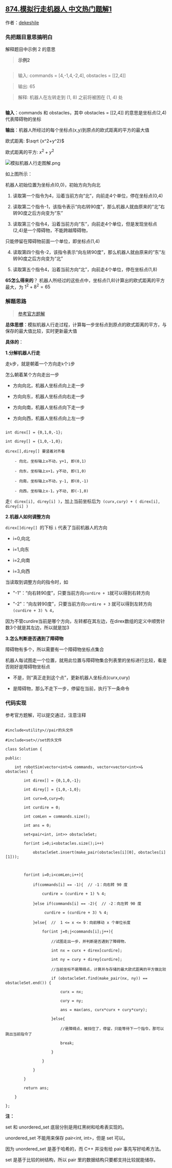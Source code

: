 ## [874.模拟行走机器人 中文热门题解1](https://leetcode.cn/problems/walking-robot-simulation/solutions/100000/tu-jie-mo-ni-xing-zou-ji-qi-ren-by-dekeshile)

作者：[dekeshile](https://leetcode.cn/u/dekeshile)

### 先把题目意思搞明白
解释题目中示例 2 的意思

> **示例2**
> ```
> 输入: commands = [4,-1,4,-2,4], obstacles = [[2,4]]
> 输出: 65
> 解释: 机器人在左转走到 (1, 8) 之前将被困在 (1, 4) 处
> ```

**输入**：commands 和 obstacles，其中 obstacles = [[2,4]] 的意思是坐标点(2,4)代表障碍物的坐标
**输出**：机器人所经过的每个坐标点(x,y)到原点的欧式距离的平方的最大值
欧式距离: $\sqrt {x^2+y^2}$
欧式距离的平方: ${x^2+y^2}$

![模拟机器人行走图解.png](https://pic.leetcode-cn.com/2f48bfaa29c98e634be050df0abbc5425ce3816da8dd752d457fe88e0b1c4f2e-%E6%A8%A1%E6%8B%9F%E6%9C%BA%E5%99%A8%E4%BA%BA%E8%A1%8C%E8%B5%B0%E5%9B%BE%E8%A7%A3.png)

如上图所示：
机器人初始位置为坐标点(0,0)，初始方向为向北
1. 读取第一个指令为4，沿着当前方向“北”，向前走4个单位，停在坐标点(0,4)
2. 读取第二个指令-1，该指令表示“向右转90度”，那么机器人就由原来的“北”右转90度之后方向变为“东”
3. 读取第三个指令4，沿着当前方向“东”，向前走4个单位，但是发现坐标点(2,4)是一个障碍物，不能跨越障碍物，
只能停留在障碍物前面一个单位，即坐标点(1,4)
4. 读取第四个指令-2，该指令表示“向左转90度”，那么机器人就由原来的“东”左转90度之后方向变为“北”
5. 读取第五个指令4，沿着当前方向“北”，向前走4个单位，停在坐标点(1,8)

**65怎么得来的**？ 机器人所经过的这些点中，坐标点(1,8)计算出的欧式距离的平方最大，为 $1^2+8^2=65$

### 解题思路

> [参考官方题解](https://leetcode-cn.com/problems/walking-robot-simulation/solution/mo-ni-xing-zou-ji-qi-ren-by-leetcode/)

**总体思想**：模拟机器人行走过程，计算每一步坐标点到原点的欧式距离的平方，与保存的最大值比较，实时更新最大值
**具体的**：

**1.分解机器人行走**

走`k`步，就是朝着一个方向走`k`个`1`步
怎么朝着某个方向走出一步
- 方向向北，机器人坐标点向上走一步
- 方向向东，机器人坐标点向右走一步
- 方向向南，机器人坐标点向下走一步
- 方向向西，机器人坐标点向上左一步
```
int direx[] = {0,1,0,-1};
int direy[] = {1,0,-1,0};
direx[],direy[] 要竖着对齐看
    - 向北，坐标轴上x不动，y+1, 即(0,1)
    - 向东，坐标轴上x+1，y不动, 即(1,0)
    - 向南，坐标轴上x不动，y-1, 即(0,-1)
    - 向西，坐标轴上x-1，y不动, 即(-1,0)
```
 走`( direx[i], direy[i] )`，加上当前坐标后为` (curx,cury) + ( direx[i], direy[i] )`

**2.机器人如何调整方向**

`direx[]direy[] `的下标 `i` 代表了当前机器人的方向 
- i=0,向北
- i=1,向东
- i=2,向南
- i=3,向西

当读取到调整方向的指令时，如
- "-1"：“向右转90度”，只要当前方向`curdire + 1`就可以得到右转方向
- "-2"：“向左转90度”，只要当前方向`curdire + 3` 就可以得到左转方向 `(curdire + 3) % 4`，
因为不管curdire当前是哪个方向，左转都在其左边，在direx数组的定义中顺势针数3个就是其左边，所以就是加3

**3.怎么判断是否遇到了障碍物**

障碍物有多个，所以需要有一个障碍物坐标点集合
机器人每试图走一个位置，就用此位置与障碍物集合列表里的坐标进行比较，看是否刚好是障碍物坐标点
- 不是，则“真正走到这个点”，更新机器人坐标点(curx,cury)
- 是障碍物，那么不走下一步，停留在当前，执行下一条命令

### 代码实现
参考官方题解，可以提交通过，注意注释
```
#include<utility>//pair的头文件
#include<set>//set的头文件
class Solution {
public:
    int robotSim(vector<int>& commands, vector<vector<int>>& obstacles) {
        int direx[] = {0,1,0,-1};
        int direy[] = {1,0,-1,0};
        int curx=0,cury=0;
        int curdire = 0;
        int comLen = commands.size();
        int ans = 0;
        set<pair<int, int>> obstacleSet;
        for(int i=0;i<obstacles.size();i++)
            obstacleSet.insert(make_pair(obstacles[i][0], obstacles[i][1]));

        for(int i=0;i<comLen;i++){
            if(commands[i] == -1){  // -1：向右转 90 度
                curdire = (curdire + 1) % 4;
            }else if(commands[i] == -2){  // -2：向左转 90 度
                 curdire = (curdire + 3) % 4;
            }else{  //  1 <= x <= 9：向前移动 x 个单位长度
                for(int j=0;j<commands[i];j++){
                    //试图走出一步，并判断是否遇到了障碍物，
                    int nx = curx + direx[curdire];
                    int ny = cury + direy[curdire];
                    //当前坐标不是障碍点，计算并与存储的最大欧式距离的平方做比较
                    if (obstacleSet.find(make_pair(nx, ny)) == obstacleSet.end()) {
                        curx = nx;
                        cury = ny;
                        ans = max(ans, curx*curx + cury*cury);
                    }else{
                        //是障碍点，被挡住了，停留，只能等待下一个指令，那可以跳出当前指令了
                        break;
                    }
                }
            }
        }
        return ans;
    }
};
```
**注：**
set 和 unordered_set 底层分别是用红黑树和哈希表实现的。
unordered_set 不能用来保存 pair<int, int>，但是 set 可以。
因为 unordered_set 是基于哈希的，而 C++ 并没有给 pair 事先写好哈希方法。
set 是基于比较的树结构，所以 pair 里的数据结构只要都支持比较就能储存。 



